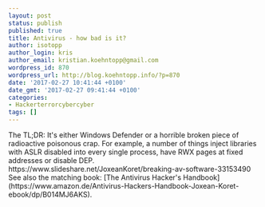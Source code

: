 ```yaml
---
layout: post
status: publish
published: true
title: Antivirus - how bad is it?
author: isotopp
author_login: kris
author_email: kristian.koehntopp@gmail.com
wordpress_id: 870
wordpress_url: http://blog.koehntopp.info/?p=870
date: '2017-02-27 10:41:44 +0100'
date_gmt: '2017-02-27 09:41:44 +0100'
categories:
- Hackerterrorcybercyber
tags: []
---
```

<p>The TL;DR: It's either Windows Defender or a horrible broken piece of radioactive poisonous crap. For example, a number of things inject libraries with ASLR disabled into every single process, have RWX pages at fixed addresses or disable DEP. https://www.slideshare.net/JoxeanKoret/breaking-av-software-33153490 See also the matching book: [The Antivirus Hacker's Handbook](https://www.amazon.de/Antivirus-Hackers-Handbook-Joxean-Koret-ebook/dp/B014MJ6AKS).</p>

